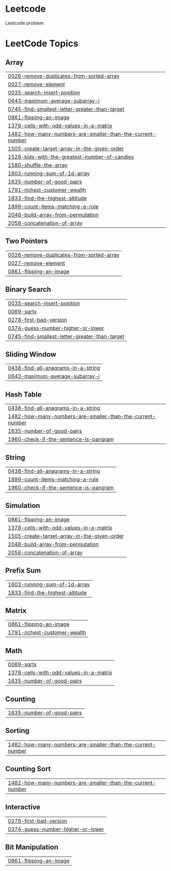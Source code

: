 # Leetcode
Leetcode problem

<!---LeetCode Topics Start-->
# LeetCode Topics
## Array
|  |
| ------- |
| [0026-remove-duplicates-from-sorted-array](https://github.com/PriyaMougoundane/Leetcode/tree/master/0026-remove-duplicates-from-sorted-array) |
| [0027-remove-element](https://github.com/PriyaMougoundane/Leetcode/tree/master/0027-remove-element) |
| [0035-search-insert-position](https://github.com/PriyaMougoundane/Leetcode/tree/master/0035-search-insert-position) |
| [0643-maximum-average-subarray-i](https://github.com/PriyaMougoundane/Leetcode/tree/master/0643-maximum-average-subarray-i) |
| [0745-find-smallest-letter-greater-than-target](https://github.com/PriyaMougoundane/Leetcode/tree/master/0745-find-smallest-letter-greater-than-target) |
| [0861-flipping-an-image](https://github.com/PriyaMougoundane/Leetcode/tree/master/0861-flipping-an-image) |
| [1378-cells-with-odd-values-in-a-matrix](https://github.com/PriyaMougoundane/Leetcode/tree/master/1378-cells-with-odd-values-in-a-matrix) |
| [1482-how-many-numbers-are-smaller-than-the-current-number](https://github.com/PriyaMougoundane/Leetcode/tree/master/1482-how-many-numbers-are-smaller-than-the-current-number) |
| [1505-create-target-array-in-the-given-order](https://github.com/PriyaMougoundane/Leetcode/tree/master/1505-create-target-array-in-the-given-order) |
| [1528-kids-with-the-greatest-number-of-candies](https://github.com/PriyaMougoundane/Leetcode/tree/master/1528-kids-with-the-greatest-number-of-candies) |
| [1580-shuffle-the-array](https://github.com/PriyaMougoundane/Leetcode/tree/master/1580-shuffle-the-array) |
| [1603-running-sum-of-1d-array](https://github.com/PriyaMougoundane/Leetcode/tree/master/1603-running-sum-of-1d-array) |
| [1635-number-of-good-pairs](https://github.com/PriyaMougoundane/Leetcode/tree/master/1635-number-of-good-pairs) |
| [1791-richest-customer-wealth](https://github.com/PriyaMougoundane/Leetcode/tree/master/1791-richest-customer-wealth) |
| [1833-find-the-highest-altitude](https://github.com/PriyaMougoundane/Leetcode/tree/master/1833-find-the-highest-altitude) |
| [1899-count-items-matching-a-rule](https://github.com/PriyaMougoundane/Leetcode/tree/master/1899-count-items-matching-a-rule) |
| [2048-build-array-from-permutation](https://github.com/PriyaMougoundane/Leetcode/tree/master/2048-build-array-from-permutation) |
| [2058-concatenation-of-array](https://github.com/PriyaMougoundane/Leetcode/tree/master/2058-concatenation-of-array) |
## Two Pointers
|  |
| ------- |
| [0026-remove-duplicates-from-sorted-array](https://github.com/PriyaMougoundane/Leetcode/tree/master/0026-remove-duplicates-from-sorted-array) |
| [0027-remove-element](https://github.com/PriyaMougoundane/Leetcode/tree/master/0027-remove-element) |
| [0861-flipping-an-image](https://github.com/PriyaMougoundane/Leetcode/tree/master/0861-flipping-an-image) |
## Binary Search
|  |
| ------- |
| [0035-search-insert-position](https://github.com/PriyaMougoundane/Leetcode/tree/master/0035-search-insert-position) |
| [0069-sqrtx](https://github.com/PriyaMougoundane/Leetcode/tree/master/0069-sqrtx) |
| [0278-first-bad-version](https://github.com/PriyaMougoundane/Leetcode/tree/master/0278-first-bad-version) |
| [0374-guess-number-higher-or-lower](https://github.com/PriyaMougoundane/Leetcode/tree/master/0374-guess-number-higher-or-lower) |
| [0745-find-smallest-letter-greater-than-target](https://github.com/PriyaMougoundane/Leetcode/tree/master/0745-find-smallest-letter-greater-than-target) |
## Sliding Window
|  |
| ------- |
| [0438-find-all-anagrams-in-a-string](https://github.com/PriyaMougoundane/Leetcode/tree/master/0438-find-all-anagrams-in-a-string) |
| [0643-maximum-average-subarray-i](https://github.com/PriyaMougoundane/Leetcode/tree/master/0643-maximum-average-subarray-i) |
## Hash Table
|  |
| ------- |
| [0438-find-all-anagrams-in-a-string](https://github.com/PriyaMougoundane/Leetcode/tree/master/0438-find-all-anagrams-in-a-string) |
| [1482-how-many-numbers-are-smaller-than-the-current-number](https://github.com/PriyaMougoundane/Leetcode/tree/master/1482-how-many-numbers-are-smaller-than-the-current-number) |
| [1635-number-of-good-pairs](https://github.com/PriyaMougoundane/Leetcode/tree/master/1635-number-of-good-pairs) |
| [1960-check-if-the-sentence-is-pangram](https://github.com/PriyaMougoundane/Leetcode/tree/master/1960-check-if-the-sentence-is-pangram) |
## String
|  |
| ------- |
| [0438-find-all-anagrams-in-a-string](https://github.com/PriyaMougoundane/Leetcode/tree/master/0438-find-all-anagrams-in-a-string) |
| [1899-count-items-matching-a-rule](https://github.com/PriyaMougoundane/Leetcode/tree/master/1899-count-items-matching-a-rule) |
| [1960-check-if-the-sentence-is-pangram](https://github.com/PriyaMougoundane/Leetcode/tree/master/1960-check-if-the-sentence-is-pangram) |
## Simulation
|  |
| ------- |
| [0861-flipping-an-image](https://github.com/PriyaMougoundane/Leetcode/tree/master/0861-flipping-an-image) |
| [1378-cells-with-odd-values-in-a-matrix](https://github.com/PriyaMougoundane/Leetcode/tree/master/1378-cells-with-odd-values-in-a-matrix) |
| [1505-create-target-array-in-the-given-order](https://github.com/PriyaMougoundane/Leetcode/tree/master/1505-create-target-array-in-the-given-order) |
| [2048-build-array-from-permutation](https://github.com/PriyaMougoundane/Leetcode/tree/master/2048-build-array-from-permutation) |
| [2058-concatenation-of-array](https://github.com/PriyaMougoundane/Leetcode/tree/master/2058-concatenation-of-array) |
## Prefix Sum
|  |
| ------- |
| [1603-running-sum-of-1d-array](https://github.com/PriyaMougoundane/Leetcode/tree/master/1603-running-sum-of-1d-array) |
| [1833-find-the-highest-altitude](https://github.com/PriyaMougoundane/Leetcode/tree/master/1833-find-the-highest-altitude) |
## Matrix
|  |
| ------- |
| [0861-flipping-an-image](https://github.com/PriyaMougoundane/Leetcode/tree/master/0861-flipping-an-image) |
| [1791-richest-customer-wealth](https://github.com/PriyaMougoundane/Leetcode/tree/master/1791-richest-customer-wealth) |
## Math
|  |
| ------- |
| [0069-sqrtx](https://github.com/PriyaMougoundane/Leetcode/tree/master/0069-sqrtx) |
| [1378-cells-with-odd-values-in-a-matrix](https://github.com/PriyaMougoundane/Leetcode/tree/master/1378-cells-with-odd-values-in-a-matrix) |
| [1635-number-of-good-pairs](https://github.com/PriyaMougoundane/Leetcode/tree/master/1635-number-of-good-pairs) |
## Counting
|  |
| ------- |
| [1635-number-of-good-pairs](https://github.com/PriyaMougoundane/Leetcode/tree/master/1635-number-of-good-pairs) |
## Sorting
|  |
| ------- |
| [1482-how-many-numbers-are-smaller-than-the-current-number](https://github.com/PriyaMougoundane/Leetcode/tree/master/1482-how-many-numbers-are-smaller-than-the-current-number) |
## Counting Sort
|  |
| ------- |
| [1482-how-many-numbers-are-smaller-than-the-current-number](https://github.com/PriyaMougoundane/Leetcode/tree/master/1482-how-many-numbers-are-smaller-than-the-current-number) |
## Interactive
|  |
| ------- |
| [0278-first-bad-version](https://github.com/PriyaMougoundane/Leetcode/tree/master/0278-first-bad-version) |
| [0374-guess-number-higher-or-lower](https://github.com/PriyaMougoundane/Leetcode/tree/master/0374-guess-number-higher-or-lower) |
## Bit Manipulation
|  |
| ------- |
| [0861-flipping-an-image](https://github.com/PriyaMougoundane/Leetcode/tree/master/0861-flipping-an-image) |
<!---LeetCode Topics End-->